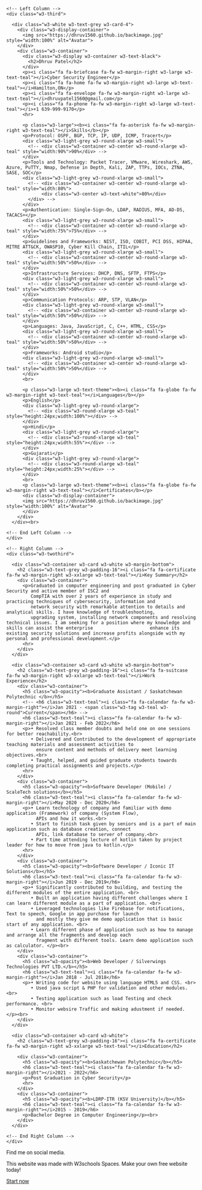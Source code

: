<!DOCTYPE html>
<html>
  <head>
    <title>W3.CSS Template</title>
    <meta charset="UTF-8">
    <meta name="viewport" content="width=device-width, initial-scale=1">
    <link rel="stylesheet" href="https://www.w3schools.com/w3css/4/w3.css">
    <link rel='stylesheet' href='https://fonts.googleapis.com/css?family=Roboto'>
    <link rel="stylesheet" href="https://cdnjs.cloudflare.com/ajax/libs/font-awesome/4.7.0/css/font-awesome.min.css">
    <style>
    html,body,h1,h2,h3,h4,h5,h6 {font-family: "Roboto", sans-serif}
    </style>
  </head>
<body class="w3-light-grey">

<!-- Page Container -->
<div class="w3-content w3-margin-top" style="max-width:1400px;">

  <!-- The Grid -->
  <div class="w3-row-padding">
  
    <!-- Left Column -->
    <div class="w3-third">
    
      <div class="w3-white w3-text-grey w3-card-4">
        <div class="w3-display-container">
          <img src="https://dhruv1560.github.io/backimage.jpg" style="width:100%" alt="Avatar">
        </div>
        <div class="w3-container">
          <div class="w3-display w3-container w3-text-black">
            <h2>Dhruv Patel</h2>
          </div>
          <p><i class="fa fa-briefcase fa-fw w3-margin-right w3-large w3-text-teal"></i>Cyber Security Engineer</p>
          <p><i class="fa fa-home fa-fw w3-margin-right w3-large w3-text-teal"></i>Hamilton,ON</p>
          <p><i class="fa fa-envelope fa-fw w3-margin-right w3-large w3-text-teal"></i>dhruvpatel1560@gmail.com</p>
          <p><i class="fa fa-phone fa-fw w3-margin-right w3-large w3-text-teal"></i>+1 639-999-9170</p>
          <hr>

          <p class="w3-large"><b><i class="fa fa-asterisk fa-fw w3-margin-right w3-text-teal"></i>Skills</b></p>
          <p>Protocol: OSPF, BGP, TCP, IP, UDP, ICMP, Tracert</p>
          <div class="w3-light-grey w3-round-xlarge w3-small">
            <!-- <div class="w3-container w3-center w3-round-xlarge w3-teal" style="width:90%">90%</div> -->
          </div>
          <p>Tools and Technology: Packet Tracer, VMware, Wireshark, AWS, Azure, PuTTY, Nmap, Defense in Depth, Kali, ZAP, TTPs, IOCs, ZTNA, SASE, SOC</p>
          <div class="w3-light-grey w3-round-xlarge w3-small">
            <!-- <div class="w3-container w3-center w3-round-xlarge w3-teal" style="width:80%"> 
                 <div class="w3-center w3-text-white">80%</div> 
            </div> -->
          </div>
          <p>Authentication: Single-Sign-On, LDAP, RADIUS, MFA, AD-DS, TACACS+</p>
          <div class="w3-light-grey w3-round-xlarge w3-small">
            <!-- <div class="w3-container w3-center w3-round-xlarge w3-teal" style="width:75%">75%</div> -->
          </div>
          <p>Guidelines and Frameworks: NIST, ISO, COBIT, PCI DSS, HIPAA, MITRE ATT&CK, OWASP10, Cyber Kill Chain, ITIL</p>
          <div class="w3-light-grey w3-round-xlarge w3-small">
            <!-- <div class="w3-container w3-center w3-round-xlarge w3-teal" style="width:50%">50%</div> -->
          </div>
          <p>Infrastructure Services: DHCP, DNS, SFTP, FTPS</p>
          <div class="w3-light-grey w3-round-xlarge w3-small">
            <!-- <div class="w3-container w3-center w3-round-xlarge w3-teal" style="width:50%">50%</div> -->
          </div>
          <p>Communication Protocols: ARP, STP, VLAN</p>
          <div class="w3-light-grey w3-round-xlarge w3-small">
            <!-- <div class="w3-container w3-center w3-round-xlarge w3-teal" style="width:50%">50%</div> -->
          </div>
          <p>Languages: Java, JavaScript, C, C++, HTML, CSS</p>
          <div class="w3-light-grey w3-round-xlarge w3-small">
            <!-- <div class="w3-container w3-center w3-round-xlarge w3-teal" style="width:50%">50%</div> -->
          </div>
          <p>Frameworks: Android studio</p>
          <div class="w3-light-grey w3-round-xlarge w3-small">
            <!-- <div class="w3-container w3-center w3-round-xlarge w3-teal" style="width:50%">50%</div> -->
          </div>
          <br>

          <p class="w3-large w3-text-theme"><b><i class="fa fa-globe fa-fw w3-margin-right w3-text-teal"></i>Languages</b></p>
          <p>English</p>
          <div class="w3-light-grey w3-round-xlarge">
            <!-- <div class="w3-round-xlarge w3-teal" style="height:24px;width:100%"></div> -->
          </div>
          <p>Hindi</p>
          <div class="w3-light-grey w3-round-xlarge">
            <!-- <div class="w3-round-xlarge w3-teal" style="height:24px;width:55%"></div> -->
          </div>
          <p>Gujarati</p>
          <div class="w3-light-grey w3-round-xlarge">
            <!-- <div class="w3-round-xlarge w3-teal" style="height:24px;width:25%"></div> -->
          </div>
          <br>
          <p class="w3-large w3-text-theme"><b><i class="fa fa-globe fa-fw w3-margin-right w3-text-teal"></i>Certificates</b></p>
          <div class="w3-display-container">
          <img src="https://dhruv1560.github.io/backimage.jpg" style="width:100%" alt="Avatar">
          </div>
        </div>
      </div><br>

    <!-- End Left Column -->
    </div>

    <!-- Right Column -->
    <div class="w3-twothird">

      <div class="w3-container w3-card w3-white w3-margin-bottom">
        <h2 class="w3-text-grey w3-padding-16"><i class="fa fa-certificate fa-fw w3-margin-right w3-xxlarge w3-text-teal"></i>Key Summary</h2>
        <div class="w3-container">
          <p>Graduated in computer engineering and post graduated in Cyber Security and active member of ISC2 and
             CompTIA with over 2 years of experience in study and practicing techniques of cybersecurity, information and
             network security with remarkable attention to details and analytical skills. I have knowledge of troubleshooting,
             upgrading system, installing network components and resolving technical issues. I am seeking for a position where my knowledge and skills can assist the enterprise                     enhance its existing security solutions and increase profits alongside with my personal and professional development.</p>
          <hr>
        </div>
      </div> 
       
      <div class="w3-container w3-card w3-white w3-margin-bottom">
        <h2 class="w3-text-grey w3-padding-16"><i class="fa fa-suitcase fa-fw w3-margin-right w3-xxlarge w3-text-teal"></i>Work Experience</h2>
        <div class="w3-container">
          <h5 class="w3-opacity"><b>Graduate Assistant / Saskatchewan Polytechnic </b></h5>
          <!-- <h6 class="w3-text-teal"><i class="fa fa-calendar fa-fw w3-margin-right"></i>Jan 2021 - <span class="w3-tag w3-teal w3-round">Current</span></h6> -->
          <h6 class="w3-text-teal"><i class="fa fa-calendar fa-fw w3-margin-right"></i>Jan 2021 - Feb 2022</h6>
          <p>• Resolved class member doubts and held one on one sessions for better reachability.<br>
             • Delivered and Contributed to the development of appropriate teaching materials and assessment activities to
               ensure content and methods of delivery meet learning objectives.<br>
             • Taught, helped, and guided graduate students towards completing practical assignments and projects.</p>
          <hr>  
        </div>
        <div class="w3-container">
          <h5 class="w3-opacity"><b>Software Developer (Mobile) / ScaleTech solutions</b></h5>
          <h6 class="w3-text-teal"><i class="fa fa-calendar fa-fw w3-margin-right"></i>May 2020 - Dec 2020</h6>
          <p>• Learn technology of company and familiar with demo application (Framework) of company (System Flow),
               APIs and how it works.<br>
             • Start to finish task given by seniors and is a part of main application such as database creation, connect
               APIs, link database to server of company.<br>
             • Part time attending lecture of kotlin taken by project leader for how to move from java to kotlin.</p>
          <hr>
        </div>
        <div class="w3-container">
          <h5 class="w3-opacity"><b>Software Developer / Iconic IT Solutions</b></h5>
          <h6 class="w3-text-teal"><i class="fa fa-calendar fa-fw w3-margin-right"></i>Jun 2019 - Dec 2019</h6>
          <p>• Significantly contributed to building, and testing the different modules of the entire application. <br>
             • Built an application having different challenges where I can learn different module as a part of application. <br>
             • Leveraged technologies like Firebase for notifications, Text to speech, Google in app purchase for launch
               and mostly they give me demo application that is basic start of any application. <br>
             • Learn different phase of application such as how to manage and arrange all the fragments and develop each
               fragment with different tools. Learn demo application such as calculator. </p><br>
        </div>
        <div class="w3-container">
          <h5 class="w3-opacity"><b>Web Developer / Silverwings Technologies PVT LTD.</b></h5>
          <h6 class="w3-text-teal"><i class="fa fa-calendar fa-fw w3-margin-right"></i>Jan 2018 - Jul 2018</h6>
          <p>• Writing code for website using language HTML5 and CSS. <br>
             • Used java script & PHP for validation and other modules. <br>
             • Testing application such as load Testing and check performance. <br>
             • Monitor websire Traffic and making adustment if needed. </p><br>
        </div>
      </div>

      <div class="w3-container w3-card w3-white">
        <h2 class="w3-text-grey w3-padding-16"><i class="fa fa-certificate fa-fw w3-margin-right w3-xxlarge w3-text-teal"></i>Education</h2>

        <div class="w3-container">
          <h5 class="w3-opacity"><b>Saskatchewan Polytechnic</b></h5>
          <h6 class="w3-text-teal"><i class="fa fa-calendar fa-fw w3-margin-right"></i>2021 - 2022</h6>
          <p>Post Graduation in Cyber Security</p>
          <hr>
        </div>
        <div class="w3-container">
          <h5 class="w3-opacity"><b>LDRP-ITR (KSV University)</b></h5>
          <h6 class="w3-text-teal"><i class="fa fa-calendar fa-fw w3-margin-right"></i>2015 - 2019</h6>
          <p>Bachelor Degree in Computer Engineering</p><br>
        </div>
      </div>

    <!-- End Right Column -->
    </div>
    
  <!-- End Grid -->
  </div>
  
  <!-- End Page Container -->
</div>

<!-- Footer. This section contains an ad for W3Schools Spaces. You can leave it to support us. -->
<footer class="w3-container w3-teal w3-center w3-margin-top">
  <p>Find me on social media.</p>
  <i class="fa fa-facebook-official w3-hover-opacity"></i>
  <i class="fa fa-instagram w3-hover-opacity"></i>
  <i class="fa fa-snapchat w3-hover-opacity"></i>
  <i class="fa fa-pinterest-p w3-hover-opacity"></i>
  <i class="fa fa-twitter w3-hover-opacity"></i>
  <i class="fa fa-linkedin w3-hover-opacity"></i>
 <p class="w3-small">This website was made with W3schools Spaces. Make your own free website today!</p>
 <a class="w3-button w3-round-xxlarge w3-small w3-light-grey w3-margin-bottom" href="https://www.w3schools.com/spaces" target="_blank">Start now</a> <!-- End footer -->
 </footer>

</body>
</html>

